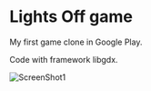 Lights Off game
===========

My first game clone in Google Play.

Code with framework libgdx.

![ScreenShot1](https://raw.githubusercontent.com/pearl2201Lights-Off/master/screenshot/screenshot.png)




